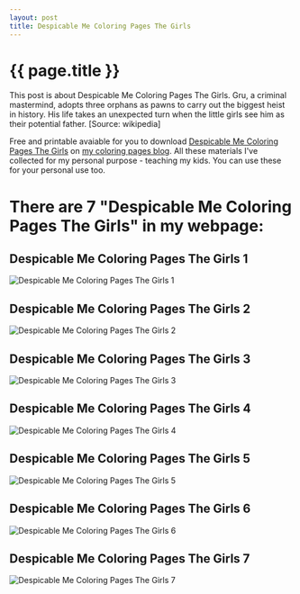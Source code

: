 ```yaml
---
layout: post
title: Despicable Me Coloring Pages The Girls
---
```


{{ page.title }}
================

This post is about Despicable Me Coloring Pages The Girls. Gru, a criminal mastermind, adopts three orphans as pawns to carry out the biggest heist in history. His life takes an unexpected turn when the little girls see him as their potential father. [Source: wikipedia]

Free and printable avaiable for you to download [Despicable Me Coloring Pages The Girls](https://coloring-pages.github.io/2022/3/6/Despicable-Me-Coloring-Pages-The-Girls.html) on [my coloring pages blog](https://coloring-pages.github.io/). All these materials I've collected for my personal purpose - teaching my kids. You can use these for your personal use too.

# **There are 7 "Despicable Me Coloring Pages The Girls" in my webpage:**

## Despicable Me Coloring Pages The Girls 1

![Despicable Me Coloring Pages The Girls 1](https://coloring-pages.github.io/coloring-pages/Despicable-Me-Coloring-Pages-The-Girls-1.png)

<script async src="https://pagead2.googlesyndication.com/pagead/js/adsbygoogle.js?client=ca-pub-6753140515841889" crossorigin="anonymous"></script> <ins class="adsbygoogle" style="display:block" data-ad-format="autorelaxed" data-ad-client="ca-pub-6753140515841889" data-ad-slot="5405745125"></ins><script>(adsbygoogle = window.adsbygoogle || []).push({}); </script>

## Despicable Me Coloring Pages The Girls 2

![Despicable Me Coloring Pages The Girls 2](https://coloring-pages.github.io/coloring-pages/Despicable-Me-Coloring-Pages-The-Girls-2.png)

## Despicable Me Coloring Pages The Girls 3

![Despicable Me Coloring Pages The Girls 3](https://coloring-pages.github.io/coloring-pages/Despicable-Me-Coloring-Pages-The-Girls-3.png)

## Despicable Me Coloring Pages The Girls 4

![Despicable Me Coloring Pages The Girls 4](https://coloring-pages.github.io/coloring-pages/Despicable-Me-Coloring-Pages-The-Girls-4.png)

## Despicable Me Coloring Pages The Girls 5

![Despicable Me Coloring Pages The Girls 5](https://coloring-pages.github.io/coloring-pages/Despicable-Me-Coloring-Pages-The-Girls-5.png)

## Despicable Me Coloring Pages The Girls 6

![Despicable Me Coloring Pages The Girls 6](https://coloring-pages.github.io/coloring-pages/Despicable-Me-Coloring-Pages-The-Girls-6.png)

## Despicable Me Coloring Pages The Girls 7

![Despicable Me Coloring Pages The Girls 7](https://coloring-pages.github.io/coloring-pages/Despicable-Me-Coloring-Pages-The-Girls-7.png)

<script async src="https://pagead2.googlesyndication.com/pagead/js/adsbygoogle.js?client=ca-pub-6753140515841889" crossorigin="anonymous"></script> <ins class="adsbygoogle" style="display:block" data-ad-format="autorelaxed" data-ad-client="ca-pub-6753140515841889" data-ad-slot="5405745125"></ins><script>(adsbygoogle = window.adsbygoogle || []).push({}); </script>

